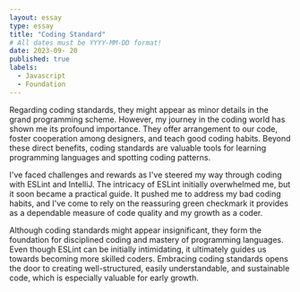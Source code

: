 ```yaml
---
layout: essay
type: essay
title: "Coding Standard"
# All dates must be YYYY-MM-DD format!
date: 2023-09- 20
published: true
labels:
  - Javascript
  - Foundation
---
```




<div>
  <p> Regarding coding standards, they might appear as minor details in the grand programming scheme. However, my journey in the coding world has shown me its profound importance. They offer arrangement to our code, foster cooperation among designers, and teach good coding habits. Beyond these direct benefits, coding standards are valuable tools for learning programming languages and spotting coding patterns.</p>
  
  <p>I've faced challenges and rewards as I've steered my way through coding with ESLint and IntelliJ. The intricacy of ESLint initially overwhelmed me, but it soon became a practical guide. It pushed me to address my bad coding habits, and I've come to rely on the reassuring green checkmark it provides as a dependable measure of code quality and my growth as a coder.</p>

  <p>Although coding standards might appear insignificant, they form the foundation for disciplined coding and mastery of programming languages. Even though ESLint can be initially intimidating, it ultimately guides us towards becoming more skilled coders. Embracing coding standards opens the door to creating well-structured, easily understandable, and sustainable code, which is especially valuable for early growth.</p>
</div>
